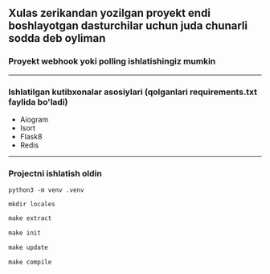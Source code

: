 ## Xulas zerikandan yozilgan proyekt endi boshlayotgan dasturchilar uchun juda chunarli sodda deb oyliman

### Proyekt webhook yoki polling ishlatishingiz mumkin

***

### Ishlatilgan kutibxonalar asosiylari (qolganlari requirements.txt faylida bo'ladi)

* Aiogram
* Isort
* Flask8
* Redis

***

### Projectni ishlatish oldin

``` commandline
python3 -m venv .venv
```

``` commandline
mkdir locales 
```

``` makefile 
make extract 
```

``` makefile 
make init 
```

``` makefile 
make update 
```

``` makefile 
make compile 
```
